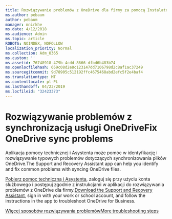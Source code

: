 ```yaml
---
title: Rozwiązywanie problemów z OneDrive dla firmy za pomocą Instalatora i Asystenta
ms.author: pebaum
author: pebaum
manager: mnirkhe
ms.date: 4/12/2018
ms.audience: Admin
ms.topic: article
ROBOTS: NOINDEX, NOFOLLOW
localization_priority: Normal
ms.collection: Adm_O365
ms.custom: ''
ms.assetid: 76748918-479b-4cdd-8666-dfbd6b483b74
ms.openlocfilehash: 659c08d2e8c123147dd7106798d2c8af1ac37249
ms.sourcegitcommit: 9d78905c512192ffc4675468abd2efc5f2e4baf4
ms.translationtype: MT
ms.contentlocale: pl-PL
ms.lasthandoff: 04/23/2019
ms.locfileid: "32423373"
---
```

# <a name="fix-onedrive-sync-problems"></a><span data-ttu-id="54c24-102">Rozwiązywanie problemów z synchronizacją usługi OneDrive</span><span class="sxs-lookup"><span data-stu-id="54c24-102">Fix OneDrive sync problems</span></span>

<span data-ttu-id="54c24-103">Aplikacja pomocy technicznej i Asystenta może pomóc w identyfikację i rozwiązywanie typowych problemów dotyczących synchronizowania plików OneDrive.</span><span class="sxs-lookup"><span data-stu-id="54c24-103">The Support and Recovery Assistant app can help you identify and fix common problems with syncing OneDrive files.</span></span> 
  
<span data-ttu-id="54c24-104">[Pobierz pomoc techniczną i Asystenta](https://aka.ms/sara), zaloguj się przy użyciu konta służbowego i postępuj zgodnie z instrukcjami w aplikacji do rozwiązywania problemów z OneDrive dla firmy.</span><span class="sxs-lookup"><span data-stu-id="54c24-104">[Download the Support and Recovery Assistant](https://aka.ms/sara), sign in with your work or school account, and follow the instructions in the app to troubleshoot OneDrive for Business.</span></span> 
  
[<span data-ttu-id="54c24-105">Więcej sposobów rozwiązywania problemów</span><span class="sxs-lookup"><span data-stu-id="54c24-105">More troubleshooting steps</span></span>](https://go.microsoft.com/fwlink/?linkid=872097)
  

